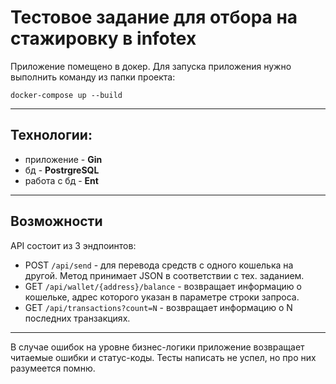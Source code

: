 # Тестовое задание для отбора на стажировку в infotex
Приложение помещено в докер. Для запуска приложения нужно выполнить команду из папки проекта:
```commandline
docker-compose up --build
```
---
## Технологии:
* приложение - **Gin**
* бд - **PostrgreSQL**
* работа с бд - **Ent**

---

## Возможности

API состоит из 3 эндпоинтов:

- POST ```/api/send``` - для перевода средств с одного кошелька на другой. Метод принимает JSON в соответствии с тех. заданием.
- GET ```/api/wallet/{address}/balance``` - возвращает информацию о кошельке, адрес которого указан в параметре строки запроса.
- GET ```/api/transactions?count=N``` - возвращает информацию о N последних транзакциях.

---

В случае ошибок на уровне бизнес-логики приложение возвращает читаемые ошибки и статус-коды. Тесты написать не успел, но про них разумеется помню.